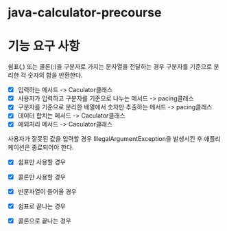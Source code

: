 # java-calculator-precourse

# 기능 요구 사항

쉼표(,) 또는 콜론(:)을 구분자로 가지는 문자열을 전달하는 경우 구분자를 기준으로 분리한 각 숫자의 합을 반환한다.

- [x] 입력하는 메서드 -> Caculator클래스
- [x] 사용자가 입력하고 구분자를 기준으로 나누는 메서드 -> pacing클래스
- [x] 구분자를 기준으로 분리한 배열에서 숫자만 추출하는 메서드 -> pacing클래스
- [x] 데이터 합치는 메서드 -> Caculator클래스
- [x] 에외처리 메서드 -> Caculator클래스
  <br>

사용자가 잘못된 값을 입력할 경우 IllegalArgumentException을 발생시킨 후 애플리케이션은 종료되어야 한다.

- [x] 쉼표만 사용할 경우
- [x] 콜론만 사용할 경우
- [x] 빈문자열이 들어올 경우
- [x] 쉼표로 끝나는 경우
- [x] 콜론으로 끝나는 경우




